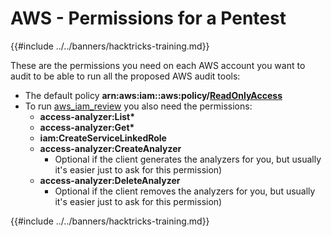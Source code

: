 # AWS - Permissions for a Pentest

{{#include ../../banners/hacktricks-training.md}}

These are the permissions you need on each AWS account you want to audit to be able to run all the proposed AWS audit tools:

- The default policy **arn:aws:iam::aws:policy/**[**ReadOnlyAccess**](https://us-east-1.console.aws.amazon.com/iam/home#/policies/arn:aws:iam::aws:policy/ReadOnlyAccess)
- To run [aws_iam_review](https://github.com/carlospolop/aws_iam_review) you also need the permissions:
  - **access-analyzer:List\***
  - **access-analyzer:Get\***
  - **iam:CreateServiceLinkedRole**
  - **access-analyzer:CreateAnalyzer**
    - Optional if the client generates the analyzers for you, but usually it's easier just to ask for this permission)
  - **access-analyzer:DeleteAnalyzer**
    - Optional if the client removes the analyzers for you, but usually it's easier just to ask for this permission)

{{#include ../../banners/hacktricks-training.md}}




